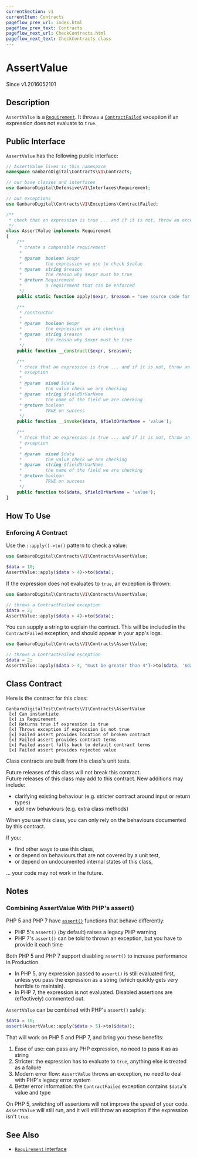 ```yaml
---
currentSection: v1
currentItem: Contracts
pageflow_prev_url: index.html
pageflow_prev_text: Contracts
pageflow_next_url: CheckContracts.html
pageflow_next_text: CheckContracts class
---
```


# AssertValue

<div class="callout info">
Since v1.2016052101
</div>

## Description

`AssertValue` is a [`Requirement`](http://ganbarodigital.github.io/php-mv-defensive/V1/Interfaces/Requirement.html). It throws a [`ContractFailed`](../Exceptions/ContractFailed.html) exception if an expression does not evaluate to `true`.

## Public Interface

`AssertValue` has the following public interface:

```php
// AssertValue lives in this namespace
namespace GanbaroDigital\Contracts\V1\Contracts;

// our base classes and interfaces
use GanbaroDigital\Defensive\V1\Interfaces\Requirement;

// our exceptions
use GanbaroDigital\Contracts\V1\Exceptions\ContractFailed;

/**
 * check that an expression is true ... and if it is not, throw an exception
 */
class AssertValue implements Requirement
{
    /**
     * create a composable requirement
     *
     * @param  boolean $expr
     *         the expression we use to check $value
     * @param  string $reason
     *         the reason why $expr must be true
     * @return Requirement
     *         a requirement that can be enforced
     */
    public static function apply($expr, $reason = "see source code for details");

    /**
     * constructor
     *
     * @param  boolean $expr
     *         the expression we are checking
     * @param  string $reason
     *         the reason why $expr must be true
     */
    public function __construct($expr, $reason);

    /**
     * check that an expression is true ... and if it is not, throw an
     * exception
     *
     * @param  mixed $data
     *         the value check we are checking
     * @param  string $fieldOrVarName
     *         the name of the field we are checking
     * @return boolean
     *         TRUE on success
     */
    public function __invoke($data, $fieldOrVarName = 'value');

    /**
     * check that an expression is true ... and if it is not, throw an
     * exception
     *
     * @param  mixed $data
     *         the value check we are checking
     * @param  string $fieldOrVarName
     *         the name of the field we are checking
     * @return boolean
     *         TRUE on success
     */
    public function to($data, $fieldOrVarName = 'value');
}
```

## How To Use

### Enforcing A Contract

Use the `::apply()->to()` pattern to check a value:

```php
use GanbaroDigital\Contracts\V1\Contracts\AssertValue;

$data = 10;
AssertValue::apply($data > 4)->to($data);
```

If the expression does not evaluates to `true`, an exception is thrown:

```php
use GanbaroDigital\Contracts\V1\Contracts\AssertValue;

// throws a ContractFailed exception
$data = 2;
AssertValue::apply($data > 4)->to($data);
```

You can supply a string to explain the contract. This will be included in the `ContractFailed` exception, and should appear in your app's logs.

```php
use GanbaroDigital\Contracts\V1\Contracts\AssertValue;

// throws a ContractFailed exception
$data = 2;
AssertValue::apply($data > 4, "must be greater than 4")->to($data, '$data');
```

## Class Contract

Here is the contract for this class:

    GanbaroDigitalTest\Contracts\V1\Contracts\AssertValue
     [x] Can instantiate
     [x] is Requirement
     [x] Returns true if expression is true
     [x] Throws exception if expression is not true
     [x] Failed assert provides location of broken contract
     [x] Failed assert provides contract terms
     [x] Failed assert falls back to default contract terms
     [x] Failed assert provides rejected value

Class contracts are built from this class's unit tests.

<div class="callout success">
Future releases of this class will not break this contract.
</div>

<div class="callout info" markdown="1">
Future releases of this class may add to this contract. New additions may include:

* clarifying existing behaviour (e.g. stricter contract around input or return types)
* add new behaviours (e.g. extra class methods)
</div>

<div class="callout warning" markdown="1">
When you use this class, you can only rely on the behaviours documented by this contract.

If you:

* find other ways to use this class,
* or depend on behaviours that are not covered by a unit test,
* or depend on undocumented internal states of this class,

... your code may not work in the future.
</div>

## Notes

### Combining AssertValue With PHP's assert()

PHP 5 and PHP 7 have [`assert()`](http://php.net/manual/en/function.assert.php) functions that behave differently:

* PHP 5's `assert()` (by default) raises a legacy PHP warning
* PHP 7's `assert()` can be told to thrown an exception, but you have to provide it each time

Both PHP 5 and PHP 7 support disabling `assert()` to increase performance in Production.

* In PHP 5, any expression passed to `assert()` is still evaluated first, unless you pass the expression as a string (which quickly gets very horrible to maintain).
* In PHP 7, the expression is not evaluated. Disabled assertions are (effectively) commented out.

`AssertValue` can be combined with PHP's `assert()` safely:

```php
$data = 10;
assert(AssertValue::apply($data > 5)->to($data));
```

That will work on PHP 5 and PHP 7, and bring you these benefits:

1. Ease of use: can pass any PHP expression, no need to pass it as as string
2. Stricter: the expression has to evaluate to `true`, anything else is treated as a failure
3. Modern error flow: `AssertValue` throws an exception, no need to deal with PHP's legacy error system
4. Better error information: the `ContractFailed` exception contains `$data`'s value and type

On PHP 5, switching off assertions will not improve the speed of your code. `AssertValue` will still run, and it will still throw an exception if the expression isn't `true`.

## See Also

* [`Requirement` interface](http://ganbarodigital.github.io/php-mv-defensive/V1/Interfaces/Requirement.html)
